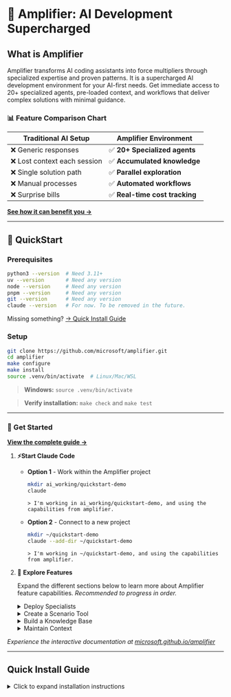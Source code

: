 # 🎯 Amplifier: AI Development Supercharged

## What is Amplifier

Amplifier transforms AI coding assistants into force multipliers through specialized expertise and proven patterns. It is a supercharged AI development environment for your AI-first needs. Get immediate access to 20+ specialized agents, pre-loaded context, and workflows that deliver complex solutions with minimal guidance. 

### 📊 Feature Comparison Chart

| Traditional AI Setup | Amplifier Environment |
|----------------------|----------------------|
| ❌ Generic responses | ✅ **20+ Specialized agents** |
| ❌ Lost context each session | ✅ **Accumulated knowledge** |  
| ❌ Single solution path | ✅ **Parallel exploration** |
| ❌ Manual processes | ✅ **Automated workflows** |
| ❌ Surprise bills | ✅ **Real-time cost tracking** |


**[See how it can benefit you →](https://microsoft.github.io/amplifier)**

---

## 🚀 QuickStart 

### Prerequisites

```bash
python3 --version  # Need 3.11+
uv --version       # Need any version
node --version     # Need any version
pnpm --version     # Need any version
git --version      # Need any version
claude --version   # For now. To be removed in the future.
```

Missing something? [→ Quick Install Guide](#quick-install-guide)


### Setup

```bash
git clone https://github.com/microsoft/amplifier.git
cd amplifier
make configure
make install
source .venv/bin/activate  # Linux/Mac/WSL
```
> **Windows:** `source .venv/bin/activate`

> **Verify installation:** `make check` and `make test`

---

### 📖 Get Started

**[View the complete guide →](https://microsoft.github.io/amplifier)**

1. **⚡Start Claude Code**

    - **Option 1** - Work within the Amplifier project
        ```bash
        mkdir ai_working/quickstart-demo
        claude
        ```

        ```
        > I'm working in ai_working/quickstart-demo, and using the capabilities from amplifier.
        ```
        
    - **Option 2** - Connect to a new project
        ```bash
        mkdir ~/quickstart-demo
        claude --add-dir ~/quickstart-demo
        ```

        ```
        > I'm working in ~/quickstart-demo, and using the capabilities from amplifier.
        ```

1. 🎯 **Explore Features**

    Expand the different sections below to learn more about Amplifier feature capabilities. *Recommended to progress in order.*
    <details>
    <summary> Deploy Specialists</summary>

    #### 💡 Deploy Specialists
        
    ```
    > Use zen-architect to design a CLI tool that analyzes markdown files
        and reports: word count, heading count, link count, and reading time estimate
    ```
    > **What you'll see**: A clean design spec for the module-builder to use.

    ```
    > Use modular-builder to implement the markdown analyzer
    ```
    > **What you'll experience**: An automated workflow that implements the design.

    **[Learn more about Specialists →](https://microsoft.github.io/amplifier)**

    </details>

    <details>
    <summary>Create a Scenario Tool</summary>

    #### 🎨 Create A Scenario Tool

    ```
    > I need a @scenarios/ tool that creates multiple text-based files such as notes, specs, 
    decisions, etc., all based on the current material in the demo directory. These files will be used to showcase Amplifier's knowledge base capabilities. 
    The files should be diverse enough to demonstrate what the knowledge commands can do, but 
    small enough that knowledge-update can complete within 2 minutes. Because this tool is for a demo, please keep the design compact enough that it can be implemented within 2 minutes.
    ```
    > **What you'll discover**: How simple it is to create a dependable tool
    
    ```
    > Run the scenario tool to create content for the ~/quickstart-demo.
    ```
    > **What you'll see**: Content generated for the demo using the newly created Scenario.
    
    **[Learn more about Scenarios →](https://microsoft.github.io/amplifier)**

    </details>

    <details>
    <summary>Build a Knowledge Base</summary>

    #### 📚 Build a Knowledge Base

    ```
    > make knowledge-update for AMPLIFIER_CONTENT_DIRS="~/quickstart-demo"
    ```
    > **What you'll experience**: Knowledge classification and extraction at work on the new content.

    > NOTE: This step can take ~10-15  minutes.

    ```
    > make knowledge-stats

    > make knowledge-graph-viz
    ```
    > **What you'll see**: Statistics and a visualization of the content.


    **[Learn more about the Knowledge Base →](https://microsoft.github.io/amplifier)**

    </details>

    <details>
    <summary>Maintain Context</summary>

    #### 🧠 Maintain Context

    ```
    > /compact
    ```
    > **What you'll see**: A summary is saved but the full history is cleared.

    ```
    > What are the available transcripts?

    > /transcript
    ```
    > **What you'll discover**: Even compacted conversations can be restored for context.

    </details>

*Experience the interactive documentation at [microsoft.github.io/amplifier](https://microsoft.github.io/amplifier)*

---


## Quick Install Guide

<details>
<summary>Click to expand installation instructions</summary>

### Mac

```bash
brew install python3 node git pnpm
```

### Ubuntu/Debian/WSL

```bash
sudo apt update && sudo apt install -y python3 python3-pip nodejs npm git
npm install -g pnpm
pnpm setup && source ~/.bashrc  # Configure pnpm global directory
```

### Windows

1. Install [WSL2](https://learn.microsoft.com/windows/wsl/install)
2. Run Ubuntu commands above inside WSL

### Manual Downloads

- [Python](https://python.org/downloads) (3.11 or newer)
- [Node.js](https://nodejs.org) (any recent version)
- [pnpm](https://pnpm.io/installation) (package manager)
- [Git](https://git-scm.com) (any version)

</details>
